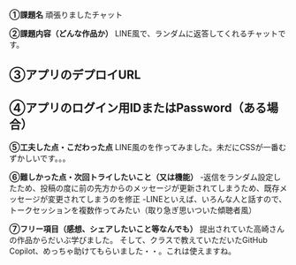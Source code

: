 **①課題名**
頑張りましたチャット

**②課題内容（どんな作品か）**
LINE風で、ランダムに返答してくれるチャットです。

**③アプリのデプロイURL**
-

**④アプリのログイン用IDまたはPassword（ある場合）**
-

**⑤工夫した点・こだわった点**
LINE風のを作ってみました。未だにCSSが一番むずかしいです。。。

**⑥難しかった点・次回トライしたいこと（又は機能）**
-返信をランダム設定したため、投稿の度に前の先方からのメッセージが更新されてしまうため、既存メッセージが変更されてしまうのを修正
-LINEといえば、いろんな人と話すので、トークセッションを複数作ってみたい（取り急ぎ思いついた傾聴者風）

**⑦フリー項目（感想、シェアしたいこと等なんでも）**
提出されていた高崎さんの作品からだいぶ学びました。
そして、クラスで教えていただいたGitHub Copilot、めっちゃ助けてもらいました・・。これは使えますね。
